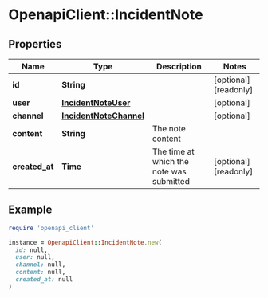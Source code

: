 # OpenapiClient::IncidentNote

## Properties

| Name | Type | Description | Notes |
| ---- | ---- | ----------- | ----- |
| **id** | **String** |  | [optional][readonly] |
| **user** | [**IncidentNoteUser**](IncidentNoteUser.md) |  | [optional] |
| **channel** | [**IncidentNoteChannel**](IncidentNoteChannel.md) |  | [optional] |
| **content** | **String** | The note content |  |
| **created_at** | **Time** | The time at which the note was submitted | [optional][readonly] |

## Example

```ruby
require 'openapi_client'

instance = OpenapiClient::IncidentNote.new(
  id: null,
  user: null,
  channel: null,
  content: null,
  created_at: null
)
```

